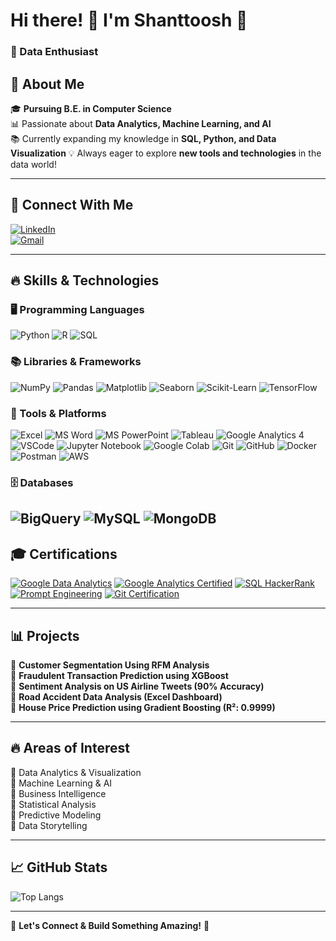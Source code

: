 # Hi there! 👋 I'm **Shanttoosh** 🚀

### 🌟 Data Enthusiast 

## 🚀 About Me

🎓 **Pursuing B.E. in Computer Science**  
📊 Passionate about **Data Analytics, Machine Learning, and AI**  
📚 Currently expanding my knowledge in **SQL, Python, and Data Visualization**
💡 Always eager to explore **new tools and technologies** in the data world!

---

## 💼 Connect With Me

[![LinkedIn](https://img.shields.io/badge/-LinkedIn-blue?style=flat&logo=Linkedin&logoColor=white)](https://www.linkedin.com/in/shanttoosh-v-470484289/)  
[![Gmail](https://img.shields.io/badge/-Email-red?style=flat&logo=gmail&logoColor=white)](mailto:Shanttoosh@gmail.com)

---

## 🔥 Skills & Technologies

### 🖥️ Programming Languages
![Python](https://img.shields.io/badge/Python-3776AB?style=for-the-badge&logo=python&logoColor=white)
![R](https://img.shields.io/badge/R-276DC3?style=for-the-badge&logo=r&logoColor=white)
![SQL](https://img.shields.io/badge/SQL-4479A1?style=for-the-badge&logo=mysql&logoColor=white)

### 📚 Libraries & Frameworks
![NumPy](https://img.shields.io/badge/NumPy-013243?style=for-the-badge&logo=numpy&logoColor=white)
![Pandas](https://img.shields.io/badge/Pandas-150458?style=for-the-badge&logo=pandas&logoColor=white)
![Matplotlib](https://img.shields.io/badge/Matplotlib-11557C?style=for-the-badge&logo=python&logoColor=white)
![Seaborn](https://img.shields.io/badge/Seaborn-3776AB?style=for-the-badge&logo=python&logoColor=white)
![Scikit-Learn](https://img.shields.io/badge/Scikit--Learn-F7931E?style=for-the-badge&logo=scikitlearn&logoColor=white)
![TensorFlow](https://img.shields.io/badge/TensorFlow-FF6F00?style=for-the-badge&logo=tensorflow&logoColor=white)

### 🔧 Tools & Platforms
![Excel](https://img.shields.io/badge/Microsoft%20Excel-217346?style=for-the-badge&logo=microsoft-excel&logoColor=white)
![MS Word](https://img.shields.io/badge/Microsoft%20Word-2B579A?style=for-the-badge&logo=microsoft-word&logoColor=white)
![MS PowerPoint](https://img.shields.io/badge/Microsoft%20PowerPoint-B7472A?style=for-the-badge&logo=microsoft-powerpoint&logoColor=white)
![Tableau](https://img.shields.io/badge/Tableau-E97627?style=for-the-badge&logo=tableau&logoColor=white)
![Google Analytics 4](https://img.shields.io/badge/Google%20Analytics%204-E37400?style=for-the-badge&logo=google-analytics&logoColor=white)
![VSCode](https://img.shields.io/badge/VSCode-007ACC?style=for-the-badge&logo=visual-studio-code&logoColor=white)
![Jupyter Notebook](https://img.shields.io/badge/Jupyter-F37626?style=for-the-badge&logo=jupyter&logoColor=white)
![Google Colab](https://img.shields.io/badge/Google%20Colab-F9AB00?style=for-the-badge&logo=google-colab&logoColor=white)
![Git](https://img.shields.io/badge/Git-F05032?style=for-the-badge&logo=git&logoColor=white)
![GitHub](https://img.shields.io/badge/GitHub-181717?style=for-the-badge&logo=github&logoColor=white)
![Docker](https://img.shields.io/badge/Docker-2496ED?style=for-the-badge&logo=docker&logoColor=white)
![Postman](https://img.shields.io/badge/Postman-FF6C37?style=for-the-badge&logo=postman&logoColor=white)
![AWS](https://img.shields.io/badge/AWS-FF9900?style=for-the-badge&logo=amazon-aws&logoColor=white)

### 🗄️ Databases
![BigQuery](https://img.shields.io/badge/BigQuery-669DF6?style=for-the-badge&logo=google-cloud&logoColor=white)
![MySQL](https://img.shields.io/badge/MySQL-4479A1?style=for-the-badge&logo=mysql&logoColor=white)
![MongoDB](https://img.shields.io/badge/MongoDB-4EA94B?style=for-the-badge&logo=mongodb&logoColor=white)
---


## 🎓 Certifications

[![Google Data Analytics](https://img.shields.io/badge/Google%20Data%20Analytics-%234285F4?style=for-the-badge&logo=google&logoColor=white)](https://www.coursera.org/account/accomplishments/specialization/KZRI2FDF5ZW8)
[![Google Analytics Certified](https://img.shields.io/badge/Google%20Analytics-%23E37400?style=for-the-badge&logo=google-analytics&logoColor=white)](https://skillshop.credential.net/40b06d26-dfb3-4afe-b20f-b95167a8f68a#acc.nvSzslQt)
[![SQL HackerRank](https://img.shields.io/badge/SQL%20HackerRank-%232EC866?style=for-the-badge&logo=hackerank&logoColor=white)](https://www.hackerrank.com/certificates/b9575c715fa7)
[![Prompt Engineering](https://img.shields.io/badge/Prompt%20Engineering-%23007ACC?style=for-the-badge&logo=openai&logoColor=white)](https://courses.cognitiveclass.ai/certificates/6775bed4495040a6826c4c448ba30a88)
[![Git Certification](https://img.shields.io/badge/Git%20Certification-%23F05032?style=for-the-badge&logo=git&logoColor=white)](https://olympus.mygreatlearning.com/courses/65405/certificate?pb_id=581)


---

## 📊 Projects

🔹 **Customer Segmentation Using RFM Analysis**  
🔹 **Fraudulent Transaction Prediction using XGBoost**  
🔹 **Sentiment Analysis on US Airline Tweets (90% Accuracy)**  
🔹 **Road Accident Data Analysis (Excel Dashboard)**  
🔹 **House Price Prediction using Gradient Boosting (R²: 0.9999)**

---

## 🔥 Areas of Interest

📌 Data Analytics & Visualization  
📌 Machine Learning & AI  
📌 Business Intelligence  
📌 Statistical Analysis  
📌 Predictive Modeling  
📌 Data Storytelling

---

## 📈 GitHub Stats

![Top Langs](https://github-readme-stats.vercel.app/api/top-langs/?username=shanttoosh&layout=compact&theme=radical)

---

🚀 **Let's Connect & Build Something Amazing!** 🚀
